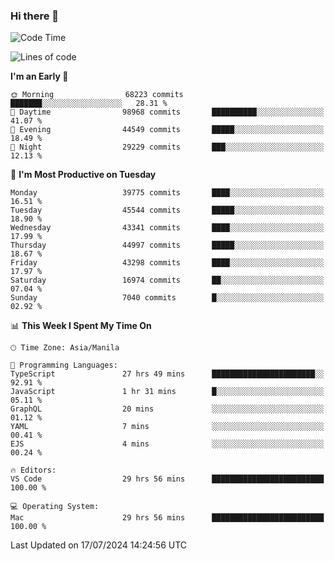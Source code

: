 ### Hi there 👋

<!--START_SECTION:waka-->
![Code Time](http://img.shields.io/badge/Code%20Time-5%2C373%20hrs%2046%20mins-blue)

![Lines of code](https://img.shields.io/badge/From%20Hello%20World%20I%27ve%20Written-113.2%20million%20lines%20of%20code-blue)

**I'm an Early 🐤** 

```text
🌞 Morning                68223 commits       ███████░░░░░░░░░░░░░░░░░░   28.31 % 
🌆 Daytime                98968 commits       ██████████░░░░░░░░░░░░░░░   41.07 % 
🌃 Evening                44549 commits       █████░░░░░░░░░░░░░░░░░░░░   18.49 % 
🌙 Night                  29229 commits       ███░░░░░░░░░░░░░░░░░░░░░░   12.13 % 
```
📅 **I'm Most Productive on Tuesday** 

```text
Monday                   39775 commits       ████░░░░░░░░░░░░░░░░░░░░░   16.51 % 
Tuesday                  45544 commits       █████░░░░░░░░░░░░░░░░░░░░   18.90 % 
Wednesday                43341 commits       ████░░░░░░░░░░░░░░░░░░░░░   17.99 % 
Thursday                 44997 commits       █████░░░░░░░░░░░░░░░░░░░░   18.67 % 
Friday                   43298 commits       ████░░░░░░░░░░░░░░░░░░░░░   17.97 % 
Saturday                 16974 commits       ██░░░░░░░░░░░░░░░░░░░░░░░   07.04 % 
Sunday                   7040 commits        █░░░░░░░░░░░░░░░░░░░░░░░░   02.92 % 
```


📊 **This Week I Spent My Time On** 

```text
🕑︎ Time Zone: Asia/Manila

💬 Programming Languages: 
TypeScript               27 hrs 49 mins      ███████████████████████░░   92.91 % 
JavaScript               1 hr 31 mins        █░░░░░░░░░░░░░░░░░░░░░░░░   05.11 % 
GraphQL                  20 mins             ░░░░░░░░░░░░░░░░░░░░░░░░░   01.12 % 
YAML                     7 mins              ░░░░░░░░░░░░░░░░░░░░░░░░░   00.41 % 
EJS                      4 mins              ░░░░░░░░░░░░░░░░░░░░░░░░░   00.24 % 

🔥 Editors: 
VS Code                  29 hrs 56 mins      █████████████████████████   100.00 % 

💻 Operating System: 
Mac                      29 hrs 56 mins      █████████████████████████   100.00 % 
```


 Last Updated on 17/07/2024 14:24:56 UTC
<!--END_SECTION:waka-->


<!--
**rad182/rad182** is a ✨ _special_ ✨ repository because its `README.md` (this file) appears on your GitHub profile.

Here are some ideas to get you started:

- 🔭 I’m currently working on ...
- 🌱 I’m currently learning ...
- 👯 I’m looking to collaborate on ...
- 🤔 I’m looking for help with ...
- 💬 Ask me about ...
- 📫 How to reach me: ...
- 😄 Pronouns: ...
- ⚡ Fun fact: ...
-->
